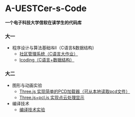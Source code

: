 # A-UESTCer-s-Code

**一个电子科技大学信软在读学生的代码库**

### 大一

-  程序设计与算法基础I&II（C语言&数据结构）
   - [社区管理系统（C语言大作业）](https://github.com/PLUS-WAVE/A-UESTCer-s-Code/tree/master/Community%20management%20system)
   - [Icoding（C语言+数据结构）](https://github.com/PLUS-WAVE/A-UESTCer-s-Code/tree/master/icoding)

### 大二

- 图形与动画实验
  - [Three.js 实现简单的PCD加载器（可从本地读取pcd文件）](https://github.com/PLUS-WAVE/A-UESTCer-s-Code/tree/master/%E5%9B%BE%E5%BD%A2%E4%B8%8E%E5%8A%A8%E7%94%BB%E5%AE%9E%E9%AA%8C/%E5%AE%9E%E9%AA%8C1)
  - [Three.js+pcl.js 实现点云处理显示](https://github.com/PLUS-WAVE/A-UESTCer-s-Code/tree/master/%E5%9B%BE%E5%BD%A2%E4%B8%8E%E5%8A%A8%E7%94%BB%E5%AE%9E%E9%AA%8C/%E5%AE%9E%E9%AA%8C2/src)
- 编译技术
  - [编译技术实验](https://github.com/PLUS-WAVE/A-UESTCer-s-Code/tree/master/%E7%BC%96%E8%AF%91%E6%8A%80%E6%9C%AF%E5%AE%9E%E9%AA%8C)
